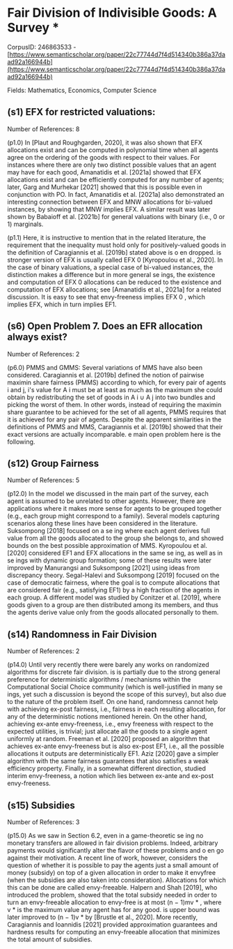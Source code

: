 # Fair Division of Indivisible Goods: A Survey *

CorpusID: 246863533 - [https://www.semanticscholar.org/paper/22c77744d7f4d514340b386a37daad92a166944b](https://www.semanticscholar.org/paper/22c77744d7f4d514340b386a37daad92a166944b)

Fields: Mathematics, Economics, Computer Science

## (s1) EFX for restricted valuations:
Number of References: 8

(p1.0) In [Plaut and Roughgarden, 2020], it was also shown that EFX allocations exist and can be computed in polynomial time when all agents agree on the ordering of the goods with respect to their values. For instances where there are only two distinct possible values that an agent may have for each good, Amanatidis et al. [2021a] showed that EFX allocations exist and can be efficiently computed for any number of agents; later, Garg and Murhekar [2021] showed that this is possible even in conjunction with PO. In fact, Amanatidis et al. [2021a] also demonstrated an interesting connection between EFX and MNW allocations for bi-valued instances, by showing that MNW implies EFX. A similar result was later shown by Babaioff et al. [2021b] for general valuations with binary (i.e., 0 or 1) marginals.

(p1.1) Here, it is instructive to mention that in the related literature, the requirement that the inequality must hold only for positively-valued goods in the definition of Caragiannis et al. [2019b] stated above is o en dropped. is stronger version of EFX is usually called EFX 0 [Kyropoulou et al., 2020]. In the case of binary valuations, a special case of bi-valued instances, the distinction makes a difference but in more general se ings, the existence and computation of EFX 0 allocations can be reduced to the existence and computation of EFX allocations; see [Amanatidis et al., 2021a] for a related discussion. It is easy to see that envy-freeness implies EFX 0 , which implies EFX, which in turn implies EF1.
## (s6) Open Problem 7. Does an EFR allocation always exist?
Number of References: 2

(p6.0) PMMS and GMMS: Several variations of MMS have also been considered. Caragiannis et al. [2019b] defined the notion of pairwise maximin share fairness (PMMS) according to which, for every pair of agents i and j, i's value for A i must be at least as much as the maximum she could obtain by redistributing the set of goods in A i ∪ A j into two bundles and picking the worst of them. In other words, instead of requiring the maximin share guarantee to be achieved for the set of all agents, PMMS requires that it is achieved for any pair of agents. Despite the apparent similarities in the definitions of PMMS and MMS, Caragiannis et al. [2019b] showed that their exact versions are actually incomparable. e main open problem here is the following.
## (s12) Group Fairness
Number of References: 5

(p12.0) In the model we discussed in the main part of the survey, each agent is assumed to be unrelated to other agents. However, there are applications where it makes more sense for agents to be grouped together (e.g., each group might correspond to a family). Several models capturing scenarios along these lines have been considered in the literature. Suksompong [2018] focused on a se ing where each agent derives full value from all the goods allocated to the group she belongs to, and showed bounds on the best possible approximation of MMS. Kyropoulou et al. [2020] considered EF1 and EFX allocations in the same se ing, as well as in se ings with dynamic group formation; some of these results were later improved by Manurangsi and Suksompong [2021] using ideas from discrepancy theory. Segal-Halevi and Suksompong [2019] focused on the case of democratic fairness, where the goal is to compute allocations that are considered fair (e.g., satisfying EF1) by a high fraction of the agents in each group. A different model was studied by Conitzer et al. [2019], where goods given to a group are then distributed among its members, and thus the agents derive value only from the goods allocated personally to them.
## (s14) Randomness in Fair Division
Number of References: 2

(p14.0) Until very recently there were barely any works on randomized algorithms for discrete fair division. is is partially due to the strong general preference for deterministic algorithms / mechanisms within the Computational Social Choice community (which is well-justified in many se ings, yet such a discussion is beyond the scope of this survey), but also due to the nature of the problem itself. On one hand, randomness cannot help with achieving ex-post fairness, i.e., fairness in each resulting allocation, for any of the deterministic notions mentioned herein. On the other hand, achieving ex-ante envy-freeness, i.e., envy freeness with respect to the expected utilities, is trivial; just allocate all the goods to a single agent uniformly at random. Freeman et al. [2020] proposed an algorithm that achieves ex-ante envy-freeness but is also ex-post EF1, i.e., all the possible allocations it outputs are deterministically EF1. Aziz [2020] gave a simpler algorithm with the same fairness guarantees that also satisfies a weak efficiency property. Finally, in a somewhat different direction,  studied interim envy-freeness, a notion which lies between ex-ante and ex-post envy-freeness.
## (s15) Subsidies
Number of References: 3

(p15.0) As we saw in Section 6.2, even in a game-theoretic se ing no monetary transfers are allowed in fair division problems. Indeed, arbitrary payments would significantly alter the flavor of these problems and o en go against their motivation. A recent line of work, however, considers the question of whether it is possible to pay the agents just a small amount of money (subsidy) on top of a given allocation in order to make it envyfree (when the subsidies are also taken into consideration). Allocations for which this can be done are called envy-freeable. Halpern and Shah [2019], who introduced the problem, showed that the total subsidy needed in order to turn an envy-freeable allocation to envy-free is at most (n − 1)mv * , where v * is the maximum value any agent has for any good. is upper bound was later improved to (n − 1)v * by [Brustle et al., 2020]. More recently, Caragiannis and Ioannidis [2021] provided approximation guarantees and hardness results for computing an envy-freeable allocation that minimizes the total amount of subsidies.
